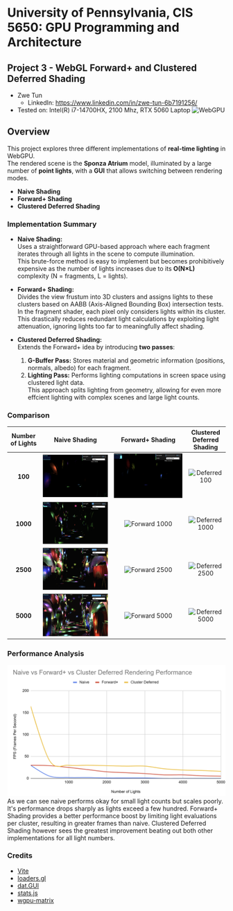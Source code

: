 # University of Pennsylvania, CIS 5650: GPU Programming and Architecture
## Project 3 - WebGL Forward+ and Clustered Deferred Shading

* Zwe Tun
  * LinkedIn: https://www.linkedin.com/in/zwe-tun-6b7191256/
* Tested on: Intel(R) i7-14700HX, 2100 Mhz, RTX 5060 Laptop
![WebGPU](img/cover.gif)

## Overview  
This project explores three different implementations of **real-time lighting** in WebGPU.  
The rendered scene is the **Sponza Atrium** model, illuminated by a large number of **point lights**, with a **GUI** that allows switching between rendering modes.

- **Naive Shading**  
- **Forward+ Shading**  
- **Clustered Deferred Shading**  

### Implementation Summary  
- **Naive Shading:**  
  Uses a straightforward GPU-based approach where each fragment iterates through all lights in the scene to compute illumination.  
  This brute-force method is easy to implement but becomes prohibitively expensive as the number of lights increases due to its **O(N×L)** complexity (N = fragments, L = lights).

- **Forward+ Shading:**  
  Divides the view frustum into 3D clusters and assigns lights to these clusters based on AABB (Axis-Aligned Bounding Box) intersection tests.  
  In the fragment shader, each pixel only considers lights within its cluster. This drastically reduces redundant light calculations by exploiting light attenuation, ignoring lights too far to meaningfully affect shading.

- **Clustered Deferred Shading:**  
  Extends the Forward+ idea by introducing **two passes**:
  1. **G-Buffer Pass:** Stores material and geometric information (positions, normals, albedo) for each fragment.
  2. **Lighting Pass:** Performs lighting computations in screen space using clustered light data.  
  This approach splits lighting from geometry, allowing for even more effcient lighting with complex scenes and large light counts.


### Comparison  

| Number of Lights | Naive Shading | Forward+ Shading | Clustered Deferred Shading |
|:--------:|:--------------:|:----------------:|:---------------------------:|
| **100**  | ![Naive 100](img/naive100.gif) | ![Forward 100](img/forward100.gif) | ![Deferred 100](img/deferred100.gif) |
| **1000** | ![Naive 1000](img/naive1000.gif) | ![Forward 1000](img/forward1000.gif) | ![Deferred 1000](img/deferred1000.gif) |
| **2500** | ![Naive 2500](img/naive2500.gif) | ![Forward 2500](img/forward2500.gif) | ![Deferred 2500](img/deferred2500.gif) |
| **5000** | ![Naive 5000](img/naive5000.gif) | ![Forward 5000](img/forward5000.gif) | ![Deferred 5000](img/deferred5000.gif) |


### Performance Analysis  
![WebGPU](img/renderPerf.png)
As we can see naive performs okay for small light counts but scales poorly. It's performance drops sharply as lights exceed a few hundred. Forward+ Shading provides a better performance boost by limiting light evaluations per cluster, resulting in greater frames than naive. Clustered Deferred Shading however sees the greatest improvement beating out both other implementations for all light numbers. 

### Credits

- [Vite](https://vitejs.dev/)
- [loaders.gl](https://loaders.gl/)
- [dat.GUI](https://github.com/dataarts/dat.gui)
- [stats.js](https://github.com/mrdoob/stats.js)
- [wgpu-matrix](https://github.com/greggman/wgpu-matrix)
